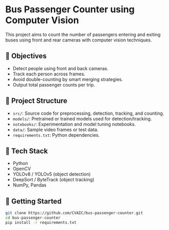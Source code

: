 # Bus Passenger Counter using Computer Vision

This project aims to count the number of passengers entering and exiting buses using front and rear cameras with computer vision techniques.

## 📌 Objectives
- Detect people using front and back cameras.
- Track each person across frames.
- Avoid double-counting by smart merging strategies.
- Output total passenger counts per trip.

## 📁 Project Structure
- `src/`: Source code for preprocessing, detection, tracking, and counting.
- `models/`: Pretrained or trained models used for detection/tracking.
- `notebooks/`: Experimentation and model tuning notebooks.
- `data/`: Sample video frames or test data.
- `requirements.txt`: Python dependencies.

## 🔧 Tech Stack
- Python
- OpenCV
- YOLOv8 / YOLOv5 (object detection)
- DeepSort / ByteTrack (object tracking)
- NumPy, Pandas

## 🚀 Getting Started
```bash
git clone https://github.com/CVAIC/bus-passenger-counter.git
cd bus-passenger-counter
pip install -r requirements.txt